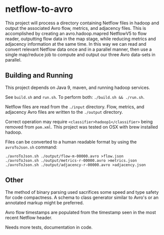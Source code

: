 
# netflow-to-avro

This project will process a directory containing Netflow files in hadoop and output the
associated Avro flow, metrics, and adjacency files. This is accomplished by creating an
avro.hadoop.mapred NetflowV5 to flow reader, outputting flow data in the map stage, while
reducing metrics and adjacency information at the same time. In this way we can read
and convert relevant Netflow data once and in a parallel manner, then use a single map/reduce
job to compute and output our three Avro data-sets in parallel.

## Building and Running

This project depends on Java 9, maven, and running hadoop services.

See `build.sh` and `run.sh`. To perform both: `./build.sh && ./run.sh`.

Netflow files are read from the `./input` directory. Flow, metrics, and adjacency Avro files
are written to the `./output` directory.

Correct operation may require `<classifier>hadoop1</classifier>` being removed from `pom.xml`.
This project was tested on OSX with brew installed hadoop.

Files can be converted to a human readable format by using the `avroToJson.sh` command:
```
./avroToJson.sh ./output/flow-m-00000.avro >flow.json
./avroToJson.sh ./output/metrics-r-00000.avro >metrics.json
./avroToJson.sh ./output/adjacency-r-00000.avro >adjacency.json
```

## Other

The method of binary parsing used sacrifices some speed and type safety for code compactness.
A schema to class generator similar to Avro's or an annotated markup might be preferred.

Avro flow timestamps are populated from the timestamp seen in the most recent Netflow header.

Needs more tests, documentation in code.
